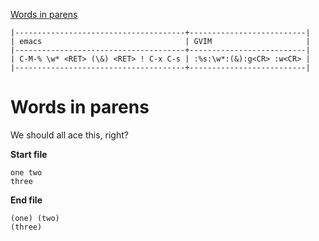[to solve]:https://www.vimgolf.com/challenges/5192f96ad8df110002000002

[Words in parens][to solve]

```
|--------------------------------------+--------------------------|
| emacs                                | GVIM                     |
|--------------------------------------+--------------------------|
| C-M-% \w* <RET> (\&) <RET> ! C-x C-s | :%s:\w*:(&):g<CR> :w<CR> |
|--------------------------------------+--------------------------|
```

# Words in parens

We should all ace this, right?

**Start file**

```
one two
three
```

**End file**

```
(one) (two)
(three)
```
